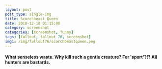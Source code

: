```yaml
---
layout: post
post_type: single-img
title: Scorchbeast Queen
date: 2018-12-18 01:15:00
category: screenshot
categories: [screenshot, funny]
tags: [fallout, fallout 76, screenshot]
img1: /img/fallout76/scorchbeastqueen.png
---
```


#### What senseless waste. Why kill such a gentle creature? For 'sport'?!? All hunters are bastards.
